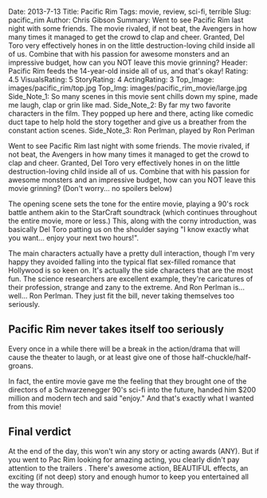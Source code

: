 Date: 2013-7-13
Title: Pacific Rim
Tags: movie, review, sci-fi, terrible
Slug: pacific_rim
Author: Chris Gibson
Summary: Went to see Pacific Rim last night with some friends. The movie rivaled, if not beat, the Avengers in how many times it managed to get the crowd to clap and cheer. Granted, Del Toro very effectively hones in on the little destruction-loving child inside all of us. Combine that with his passion for awesome monsters and an impressive budget, how can you NOT leave this movie grinning?
Header: Pacific Rim feeds the 14-year-old inside all of us, and that's okay!
Rating: 4.5
VisualsRating: 5
StoryRating: 4
ActingRating: 3
Top_Image: images/pacific_rim/top.jpg
Top_Img: images/pacific_rim_movie/large.jpg
Side_Note_1: So many scenes in this movie sent chills down my spine, made me laugh, clap or grin like mad.
Side_Note_2: By far my two favorite characters in the film. They popped up here and there, acting like comedic duct tape to help hold the story together and give us a breather from the constant action scenes.
Side_Note_3: Ron Perlman, played by Ron Perlman

Went to see Pacific Rim last night with some friends. The movie rivaled, if not beat, the Avengers in how many times it managed to get the crowd to clap and cheer. Granted, Del Toro very effectively hones in on the little destruction-loving child inside all of us. Combine that with his passion for awesome monsters and an impressive budget, how can you NOT leave this movie grinning? (Don't worry... no spoilers below)

The opening scene sets the tone for the entire movie, playing a 90's rock battle anthem akin to the StarCraft soundtrack (which continues throughout the entire movie, more or less.) This, along with the corny introduction, was basically Del Toro patting us on the shoulder saying "I know exactly what you want... enjoy your next two hours!".

The main characters actually have a pretty dull interaction, though I'm very happy they avoided falling into the typical flat sex-filled romance that Hollywood is so keen on. It's actually the side characters that are the most fun. The science researchers are excellent example, they're caricatures of their profession, strange and zany to the extreme. And Ron Perlman is... well... Ron Perlman. They just fit the bill, never taking themselves too seriously.

## Pacific Rim never takes itself too seriously
Every once in a while there will be a break in the action/drama that will cause the theater to laugh, or at least give one of those half-chuckle/half-groans.

In fact, the entire movie gave me the feeling that they brought one of the directors of a Schwarzenegger 90's sci-fi into the future, handed him $200 million and modern tech and said "enjoy." And that's exactly what I wanted from this movie!

## Final verdict
At the end of the day, this won't win any story or acting awards (ANY). But if you went to Pac Rim looking for amazing acting, you clearly didn't pay attention to the trailers . There's awesome action, BEAUTIFUL effects, an exciting (if not deep) story and enough humor to keep you entertained all the way through.